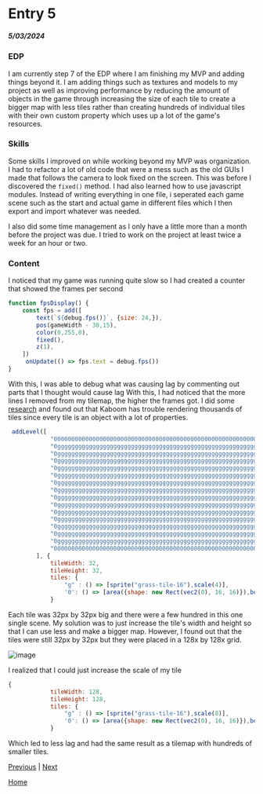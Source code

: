 # Entry 5
##### 5/03/2024

### EDP
I am currently step 7 of the EDP where I am finishing my MVP and adding things beyond it. I am adding things such as textures and models to my project as well as improving performance by reducing the amount of objects in the game through increasing the size of each tile to create a bigger map with less tiles rather than creating hundreds of individual tiles with their own custom property which uses up a lot of the game's resources.  

### Skills 
Some skills I improved on while working beyond my MVP was organization. I had to refactor a lot of old code that were a mess such as the old GUIs I made that follows the camera to look fixed on the screen. This was before I discovered the `fixed()` method. I had also learned how to use javascript modules. Instead of writing everything in one file,  i seperated each game scene such as the start and actual game in different files which I then export and import whatever was needed. 

I also did some time management as I only have a little more than a month before the project was due. I tried to work on the project at least twice a week for an hour or two. 
### Content
I noticed that my game was running quite slow so I had created a counter that showed the frames per second
```js
function fpsDisplay() {
    const fps = add([
        text(`${debug.fps()}`, {size: 24,}),
        pos(gameWidth - 30,15),
        color(0,255,0),
        fixed(),
        z(1),
    ])
     onUpdate(() => fps.text = debug.fps())
}
```
With this, I was able to debug what was causing lag by commenting out parts that I thought would cause lag
With this, I had noticed that the more lines I removed from my tilemap,  the higher the frames got. 
I did some [research](https://stackoverflow.com/questions/69959651/is-there-a-way-to-merge-multiple-tiles-in-a-level-kaboom-js) and found out that Kaboom has trouble rendering thousands of tiles since every tile is an object with a lot of properties.

```js
 addLevel([
            "000000000000000000000000000000000000000000000000000000000000000000000000000000000",
            "0ggggggggggggggggggggggggggggggggggggggggggggggggggggggggggggggggggggggggggggggg0",
            "0ggggggggggggggggggggggggggggggggggggggggggggggggggggggggggggggggggggggggggggggg0",
            "0ggggggggggggggggggggggggggggggggggggggggggggggggggggggggggggggggggggggggggggggg0",
            "0ggggggggggggggggggggggggggggggggggggggggggggggggggggggggggggggggggggggggggggggg0",
            "0ggggggggggggggggggggggggggggggggggggggggggggggggggggggggggggggggggggggggggggggg0",
            "0ggggggggggggggggggggggggggggggggggggggggggggggggggggggggggggggggggggggggggggggg0",
            "0ggggggggggggggggggggggggggggggggggggggggggggggggggggggggggggggggggggggggggggggg0",
            "0ggggggggggggggggggggggggggggggggggggggggggggggggggggggggggggggggggggggggggggggg0",
            "0ggggggggggggggggggggggggggggggggggggggggggggggggggggggggggggggggggggggggggggggg0",
            "0ggggggggggggggggggggggggggggggggggggggggggggggggggggggggggggggggggggggggggggggg0",
            "0ggggggggggggggggggggggggggggggggggggggggggggggggggggggggggggggggggggggggggggggg0",
            "0ggggggggggggggggggggggggggggggggggggggggggggggggggggggggggggggggggggggggggggggg0",
            "0ggggggggggggggggggggggggggggggggggggggggggggggggggggggggggggggggggggggggggggggg0",
            "0ggggggggggggggggggggggggggggggggggggggggggggggggggggggggggggggggggggggggggggggg0",    
            "000000000000000000000000000000000000000000000000000000000000000000000000000000000",
        ], {
            tileWidth: 32,
            tileHeight: 32,
            tiles: {
                "g" : () => [sprite("grass-tile-16"),scale(4)],
                '0': () => [area({shape: new Rect(vec2(0), 16, 16)}),body({isStatic: true})],
            }
```
Each tile was 32px by 32px big and there were a few hundred in this one single scene. My solution was to just increase the tile's width and height so that I can use less and make a bigger map.
However, I found out that the tiles were still 32px by 32px but they were placed in a 128x by 128x grid. 


![image](https://github.com/junhual8136/sep11-freedom-project/assets/114585741/207920dd-e3df-4d59-930d-e2e9e090ed2b)

I realized that I could just increase the scale of my tile
```js
{
            tileWidth: 128,
            tileHeight: 128,
            tiles: {
                "g" : () => [sprite("grass-tile-16"),scale(8)],
                '0': () => [area({shape: new Rect(vec2(0), 16, 16)}),body({isStatic: true})],
            }
```
Which led to less lag and had the same result as a tilemap with hundreds of smaller tiles.


[Previous](entry04.md) | [Next](entry06.md)

[Home](../README.md)
